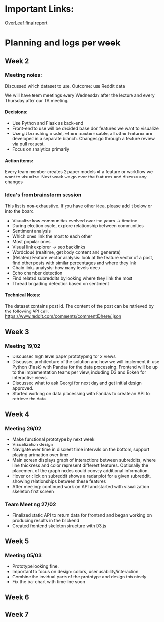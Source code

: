 # Important Links:

[OverLeaf final report](https://www.overleaf.com/4413719886yyjwcspjcnhw)

# Planning and logs per week

## Week 2

### Meeting notes: 
Discussed which dataset to use. Outcome: use Reddit data

We will have teem meetings every Wednesday after the lecture and every Thursday after our TA meeting. 

#### Decisions:
* Use Python and Flask as back-end
* Front-end to use will be decided base don features we want to visualize
* Use git branching model, where master=stable, all other features are developed in a separate branch. Changes go through a feature review via pull request. 
* Focus on analytics primarily

#### Action items:
Every team member creates 2 paper models of a feature or workflow we want to visualize. Next week we go over the features and discuss any changes


### Idea's from brainstorm session
This list is non-exhaustive. If you have other idea, please add it below or into the board. 

* Visualize how communities evolved over the years -> timeline
* During election cycle, explore relationship between communities
* Sentiment analysis
* Which ones link the most to each other
* Most popular ones
* Visual link explorer -> seo backlinks
* Wordcloud (realtime, get body content and generate)
* (Related) Feature vector analysis: look at the feature vector of a post, find other posts with similar percentages and where they link
* Chain links analysis: how many levels deep
* Echo chamber detection
* Find related subreddits by looking where they link the most
* Thread brigading detection based on sentiment


#### Technical Notes:
The dataset contains post id. The content of the post can be retrieved by the following API call:
https://www.reddit.com/comments/commentIDhere/.json



## Week 3

### Meeting 19/02

* Discussed high level paper prototyping for 2 views
* Discussed architecture of the solution and how we will implement it: use Python (Flask) with Pandas for the data processing. Frontend will be up to the implementation teams per view, including D3 and Bokeh for interactive views. 
* Discussed what to ask Georgi for next day and get initial design approved. 
* Started working on data processing with Pandas to create an API to retrieve the data

## Week 4

### Meeting 26/02

* Make functional prototype by next week
* Visualization design <see image>
* Navigate over time in discreet time intervals on the bottom, support playing animation over time
* Main screen displays graph of interactions between subreddits, where line thickness and color represent different features.
  Optionally the placement of the graph nodes could convey additional information. 
* Hover or click on subreddit shows a radar plot for a given subreddit, showing relationships between these features
* After meeting: continued work on API and started with visualization skeleton first screen


### Team Meeting 27/02
* Finalized static API to return data for frontend and began working on producing results in the backend
* Created frontend skeleton structure with D3.js

## Week 5

### Meeting 05/03

* Prototype looking fine.
* Important to focus on design: colors, user usability/interaction
* Combine the invidual parts of the prototype and design this nicely
* Fix the bar chart with time line soon

## Week 6

## Week 7
